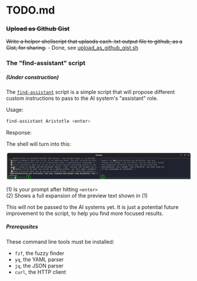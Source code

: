<!-- markdownlint-disable MD001 -->
# TODO.md

### ~~Upload as Github Gist~~

~~Write a helper shellscript that uplaods each .txt output file to github, as a Gist, for sharing.~~
    - Done, see [upload_as_github_gist.sh](upload_as_github_gist.sh)

### The "find-assistant" script

##### (Under construction)

The [`find-assistant`](find-assistant) script is a simple script that will propose different custom instructions to pass to the AI system's "assistant" role.

Usage:

```bash
find-assistant Aristotle <enter>
```

Response:

The shell will turn into this:

![terminal window screenshot](resources/find-assistant-screenshot-terminalwindow-ann.png)

(1) Is your prompt after hitting `<enter>`  
(2) Shows a full expansion of the preview text shown in (1)

This will not be passed to the AI systems yet. It is just a potential future improvement to the script, to help you find  more focused results.

##### Prerequsites

These command line tools must be installed:

- `fzf`, the fuzzy finder
- `yq`, the YAML parser
- `jq`, the JSON parser
- `curl`, the HTTP client
